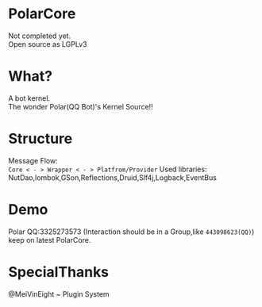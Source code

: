 # PolarCore
Not completed yet.  
Open source as LGPLv3

# What?
A bot kernel.  
The wonder Polar(QQ Bot)'s Kernel Source!!  

# Structure
Message Flow:  
`Core < - > Wrapper < - > Platfrom/Provider`
Used libraries:  
NutDao,lombok,GSon,Reflections,Druid,Slf4j,Logback,EventBus

# Demo
Polar QQ:3325273573
(Interaction should be in a Group,like `443098623(QQ)`)
keep on latest PolarCore. 

# SpecialThanks
@MeiVinEight ~ Plugin System